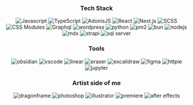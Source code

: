 <div align="center">
  
<!-- [![GitHub Streak](https://github-readme-streak-stats.herokuapp.com?user=shahriarkh&theme=holi-theme&hide_border=true&date_format=j%20M%5B%20Y%5D)](https://git.io/streak-stats) -->


   ### Tech Stack
  
  ![Javascript](https://img.shields.io/badge/Javascript-030314?style=for-the-badge&logo=javascript&logoColor=D6E7FF)
  ![TypeScript](https://img.shields.io/badge/TypeScript-030314?style=for-the-badge&logo=typescript&logoColor=D6E7FF)
  ![AdonisJS](https://img.shields.io/badge/AdonisJS-030314?style=for-the-badge&logo=adonisjs&logoColor=D6E7FF)
  ![React](https://img.shields.io/badge/React-030314?style=for-the-badge&logo=react&logoColor=D6E7FF)
  ![Next.js](https://img.shields.io/badge/Next.js-030314?style=for-the-badge&logo=next.js&logoColor=D6E7FF)
  ![SCSS](https://img.shields.io/badge/scss-030314?style=for-the-badge&logo=sass&logoColor=D6E7FF)
  ![CSS Modules](https://img.shields.io/badge/css_modules-030314?style=for-the-badge&logo=cssmodules&logoColor=D6E7FF)
  ![Graphql](https://img.shields.io/badge/Graphql-030314?style=for-the-badge&logo=graphql&logoColor=D6E7FF)
  ![wordpress](https://img.shields.io/badge/wordpress-030314?style=for-the-badge&logo=wordpress&logoColor=D6E7FF)
  ![python](https://img.shields.io/badge/python-030314?style=for-the-badge&logo=python&logoColor=D6E7FF)
  ![pm2](https://img.shields.io/badge/pm2-030314?style=for-the-badge&logo=pm2&logoColor=D6E7FF)
  ![bun](https://img.shields.io/badge/bun-030314?style=for-the-badge&logo=bun&logoColor=D6E7FF)
  ![nodejs](https://img.shields.io/badge/nodejs-030314?style=for-the-badge&logo=node.js&logoColor=D6E7FF)
  ![mdx](https://img.shields.io/badge/mdx-030314?style=for-the-badge&logo=mdx&logoColor=D6E7FF)
  ![strapi](https://img.shields.io/badge/strapi-030314?style=for-the-badge&logo=strapi&logoColor=D6E7FF)
   ![sql server](https://img.shields.io/badge/sql_server-030314?style=for-the-badge&logo=sql&logoColor=D6E7FF)

  
  ### Tools
  ![obsidian](https://img.shields.io/badge/obsidian-030314?style=for-the-badge&logo=obsidian&logoColor=D6E7FF)
  ![vscode](https://img.shields.io/badge/vscode-030314?style=for-the-badge&logo=visual-studio-code&logoColor=D6E7FF)
  ![linear](https://img.shields.io/badge/linear-030314?style=for-the-badge&logo=linear&logoColor=D6E7FF)
  ![eraser](https://img.shields.io/badge/eraser-030314?style=for-the-badge&logo=eraser&logoColor=D6E7FF)
  ![excalidraw](https://img.shields.io/badge/excalidraw-030314?style=for-the-badge&logo=excalidraw&logoColor=D6E7FF)
  ![figma](https://img.shields.io/badge/figma-030314?style=for-the-badge&logo=figma&logoColor=D6E7FF)
  ![httpie](https://img.shields.io/badge/httpie-030314?style=for-the-badge&logo=httpie&logoColor=D6E7FF)
  ![jupyter](https://img.shields.io/badge/jupyter-030314?style=for-the-badge&logo=jupyter&logoColor=D6E7FF)

  
  ### Artist side of me
  ![dragonframe](https://img.shields.io/badge/dragonframe-030314?style=for-the-badge&logo=dragonframe&logoColor=D6E7FF)
  ![photoshop](https://img.shields.io/badge/photoshop-030314?style=for-the-badge&logo=adobe-photoshop&logoColor=D6E7FF)
  ![illustrator](https://img.shields.io/badge/illustrator-030314?style=for-the-badge&logo=adobe-illustrator&logoColor=D6E7FF)
  ![premiere](https://img.shields.io/badge/premiere-030314?style=for-the-badge&logo=adobe-premiere-pro&logoColor=D6E7FF)
  ![after effects](https://img.shields.io/badge/after_effects-030314?style=for-the-badge&logo=adobe-after-effects&logoColor=D6E7FF)
  
  

</div>
